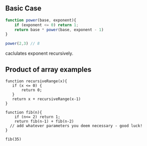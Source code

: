 ## Basic Case
```js
function power(base, exponent){
    if (exponent <= 0) return 1;
    return base * power(base, exponent - 1)
}

power(2,3) // 8
```
caclulates exponent recursively.

## Product of array examples
```
function recursiveRange(x){
   if (x <= 0) { 
       return 0;
   }
   return x + recursiveRange(x-1)
}

function fib(n){
    if (n<= 2) return 1;
    return fib(n-1) + fib(n-2)
  // add whatever parameters you deem necessary - good luck!  
}

fib(35)
```